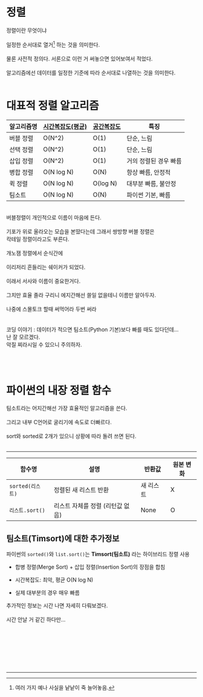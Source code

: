 # 정렬
정렬이란 무엇이냐<br><br>
일정한 순서대로 열거[^1] 하는 것을 의미한다.<br><br>
물론 사전적 정의다. 서론으로 이런 거 써놓으면 있어보여서 적었다.<br><br>
알고리즘에선 데이터를 일정한 기준에 따라 순서대로 나열하는 것을 의미한다.<br><br>

# 대표적 정렬 알고리즘

| 알고리즘명 | [시간복잡도(평균)](word3.md#시간-복잡도-time-complexity)  | [공간복잡도](word3.md#공간-복잡도-space-complexity)    | 특징           |
| ----- | ---------- | -------- | ------------ |
| 버블 정렬 | O(N^2)     | O(1)     | 단순, 느림       |
| 선택 정렬 | O(N^2)     | O(1)     | 단순, 느림       |
| 삽입 정렬 | O(N^2)     | O(1)     | 거의 정렬된 경우 빠름 |
| 병합 정렬 | O(N log N) | O(N)     | 항상 빠름, 안정적   |
| 퀵 정렬  | O(N log N) | O(log N) | 대부분 빠름, 불안정  |
| 팀소트   | O(N log N) | O(N)     | 파이썬 기본, 빠름   |

<br>
버블정렬이 개인적으로 이름이 마음에 든다.<br><br>
기포가 위로 올라오는 모습을 본땄다는데 그래서 쌍방향 버블 정렬은<br>
칵테일 정렬이라고도 부른다. <br><br>
개노잼 정렬에서 순식간에<br><br>
이리저리 흔들리는 쉐이커가 되었다.<br><br>
이래서 서사와 이름이 중요한거다.<br><br>
그치만 효율 졸라 구리니 에지간해선 쓸일 없을테니 이름만 알아두자.<br><br>
나중에 스몰토크 할때 써먹어라 두번 써라<br><br><br>
코딩 이야기 : 데이터가 적으면 팀소트(Python 기본)보다 빠를 때도 있다던데...<br>
난 잘 모르겠다.<br>
악질 찌라시일 수 있으니 주의하자.<br><br><br><br>

# 파이썬의 내장 정렬 함수
팀소트라는 어지간해선 가장 효율적인 알고리즘을 쓴다.<br><br>
그리고 내부 C언어로 굴리기에 속도로 더빠르다.<br><br>
sort와 sorted로 2개가 있으니 상황에 따라 돌려 쓰면 된다.<br><br>

___
| 함수명           | 설명                  | 반환값   | 원본 변화 |
| ------------- | ------------------- | ----- | ----- |
| `sorted(리스트)` | 정렬된 새 리스트 반환        | 새 리스트 | X     |
| `리스트.sort()`  | 리스트 자체를 정렬 (리턴값 없음) | None  | O     |

## 팀소트(Timsort)에 대한 추가정보
파이썬의 `sorted()`와 `list.sort()`는
**Timsort(팀소트)** 라는 하이브리드 정렬 사용

- 합병 정렬(Merge Sort) + 삽입 정렬(Insertion Sort)의 장점을 합침

- 시간복잡도: 최악, 평균 O(N log N)

- 실제 대부분의 경우 매우 빠름

추가적인 정보는 시간 나면 자세히 다뤄보겠다.<br><br>
시간 안날 거 같긴 하다만...


<br><br><br><br><br><br>
___
[^1]: 여러 가지 예나 사실을 낱낱이 죽 늘어놓음.